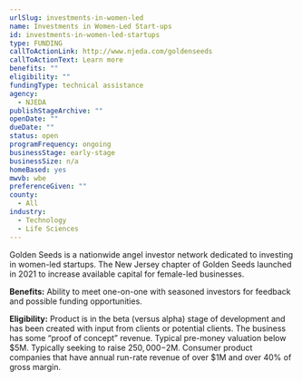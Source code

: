 ```yaml
---
urlSlug: investments-in-women-led
name: Investments in Women-Led Start-ups
id: investments-in-women-led-startups
type: FUNDING
callToActionLink: http://www.njeda.com/goldenseeds
callToActionText: Learn more
benefits: ""
eligibility: ""
fundingType: technical assistance
agency:
  - NJEDA
publishStageArchive: ""
openDate: ""
dueDate: ""
status: open
programFrequency: ongoing
businessStage: early-stage
businessSize: n/a
homeBased: yes
mwvb: wbe
preferenceGiven: ""
county:
  - All
industry:
  - Technology
  - Life Sciences
---
```

Golden Seeds is a nationwide angel investor network dedicated to investing in women-led startups. The New Jersey chapter of Golden Seeds launched in 2021 to increase available capital for female-led businesses.

**Benefits:** Ability to meet one-on-one with seasoned investors for feedback and possible funding opportunities.

**Eligibility:** Product is in the beta (versus alpha) stage of development and has been created with input from clients or potential clients. The business has some “proof of concept” revenue. Typical pre-money valuation below $5M. Typically seeking to raise $250,000-$2M. Consumer product companies that have annual run-rate revenue of over $1M and over 40% of gross margin.